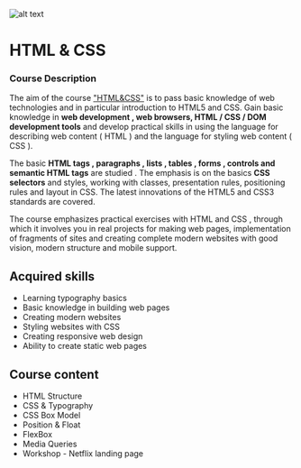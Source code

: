 ![alt text](https://nakov.com/wp-content/uploads/2014/01/Software-University-Logo-blue-horizontal.png)

# HTML & CSS

### Course Description

The aim of the course ["HTML&CSS"](https://softuni.bg/trainings/3271/html-and-css-january-2021) is to pass basic knowledge of web technologies and in particular introduction to HTML5 and CSS. Gain basic knowledge in **web development , web browsers, HTML / CSS / DOM development tools** and develop practical skills in using the language for describing web content ( HTML ) and the language for styling web content ( CSS ).

The basic **HTML tags , paragraphs , lists , tables , forms , controls and semantic HTML tags** are studied . The emphasis is on the basics **CSS selectors** and styles, working with classes, presentation rules, positioning rules and layout in CSS. The latest innovations of the HTML5 and CSS3 standards are covered.

The course emphasizes practical exercises with HTML and CSS , through which it involves you in real projects for making web pages, implementation of fragments of sites and creating complete modern websites with good vision, modern structure and mobile support.

## Acquired skills

* Learning typography basics
* Basic knowledge in building web pages
* Creating modern websites
* Styling websites with CSS
* Creating responsive web design
* Ability to create static web pages

## Course content

* HTML Structure
* CSS & Typography
* CSS Box Model
* Position & Float
* FlexBox
* Media Queries
* Workshop - Netflix landing page
